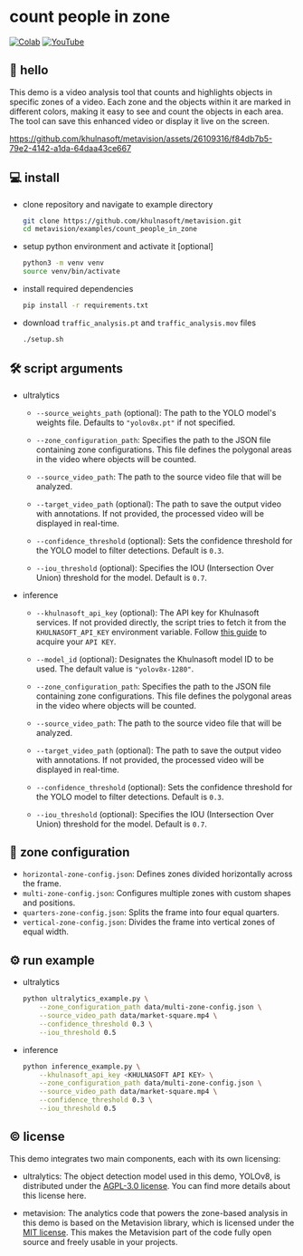 # count people in zone

[![Colab](https://colab.research.google.com/assets/colab-badge.svg)](https://colab.research.google.com/github/khulnasoft-ai/notebooks/blob/main/notebooks/how-to-detect-and-count-objects-in-polygon-zone.ipynb)
[![YouTube](https://badges.aleen42.com/src/youtube.svg)](https://www.youtube.com/watch?v=l_kf9CfZ_8M)

## 👋 hello

This demo is a video analysis tool that counts and highlights objects in specific zones
of a video. Each zone and the objects within it are marked in different colors, making
it easy to see and count the objects in each area. The tool can save this enhanced
video or display it live on the screen.

https://github.com/khulnasoft/metavision/assets/26109316/f84db7b5-79e2-4142-a1da-64daa43ce667

## 💻 install

- clone repository and navigate to example directory

  ```bash
  git clone https://github.com/khulnasoft/metavision.git
  cd metavision/examples/count_people_in_zone
  ```

- setup python environment and activate it \[optional\]

  ```bash
  python3 -m venv venv
  source venv/bin/activate
  ```

- install required dependencies

  ```bash
  pip install -r requirements.txt
  ```

- download `traffic_analysis.pt` and `traffic_analysis.mov` files

  ```bash
  ./setup.sh
  ```

## 🛠️ script arguments

- ultralytics

  - `--source_weights_path` (optional): The path to the YOLO model's weights file.
    Defaults to `"yolov8x.pt"` if not specified.

  - `--zone_configuration_path`: Specifies the path to the JSON file containing zone
    configurations. This file defines the polygonal areas in the video where objects will
    be counted.

  - `--source_video_path`: The path to the source video file that will be analyzed.

  - `--target_video_path` (optional): The path to save the output video with annotations.
    If not provided, the processed video will be displayed in real-time.

  - `--confidence_threshold` (optional): Sets the confidence threshold for the YOLO model
    to filter detections. Default is `0.3`.

  - `--iou_threshold` (optional): Specifies the IOU (Intersection Over Union) threshold
    for the model. Default is `0.7`.

- inference

  - `--khulnasoft_api_key` (optional): The API key for Khulnasoft services. If not provided
    directly, the script tries to fetch it from the `KHULNASOFT_API_KEY` environment
    variable. Follow [this guide](https://docs.khulnasoft.com/api-reference/authentication#retrieve-an-api-key)
    to acquire your `API KEY`.

  - `--model_id` (optional): Designates the Khulnasoft model ID to be used. The default
    value is `"yolov8x-1280"`.

  - `--zone_configuration_path`: Specifies the path to the JSON file containing zone
    configurations. This file defines the polygonal areas in the video where objects will
    be counted.

  - `--source_video_path`: The path to the source video file that will be analyzed.

  - `--target_video_path` (optional): The path to save the output video with annotations.
    If not provided, the processed video will be displayed in real-time.

  - `--confidence_threshold` (optional): Sets the confidence threshold for the YOLO model
    to filter detections. Default is `0.3`.

  - `--iou_threshold` (optional): Specifies the IOU (Intersection Over Union) threshold
    for the model. Default is `0.7`.

## 📌 zone configuration

- `horizontal-zone-config.json`: Defines zones divided horizontally across the frame.
- `multi-zone-config.json`: Configures multiple zones with custom shapes and positions.
- `quarters-zone-config.json`: Splits the frame into four equal quarters.
- `vertical-zone-config.json`: Divides the frame into vertical zones of equal width.

## ⚙️ run example

- ultralytics

  ```bash
  python ultralytics_example.py \
      --zone_configuration_path data/multi-zone-config.json \
      --source_video_path data/market-square.mp4 \
      --confidence_threshold 0.3 \
      --iou_threshold 0.5
  ```

- inference

  ```bash
  python inference_example.py \
      --khulnasoft_api_key <KHULNASOFT API KEY> \
      --zone_configuration_path data/multi-zone-config.json \
      --source_video_path data/market-square.mp4 \
      --confidence_threshold 0.3 \
      --iou_threshold 0.5
  ```

## © license

This demo integrates two main components, each with its own licensing:

- ultralytics: The object detection model used in this demo, YOLOv8, is distributed
  under the [AGPL-3.0 license](https://github.com/ultralytics/ultralytics/blob/main/LICENSE).
  You can find more details about this license here.

- metavision: The analytics code that powers the zone-based analysis in this demo is
  based on the Metavision library, which is licensed under the
  [MIT license](https://github.com/khulnasoft/metavision/blob/develop/LICENSE.md). This
  makes the Metavision part of the code fully open source and freely usable in your
  projects.
